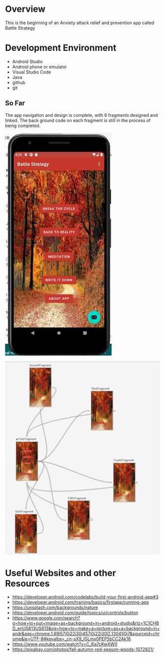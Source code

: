 # Overview

This is the beginning of an Anxiety attack relief and prevention app called Battle Strategy

# Development Environment

* Android Studio
* Android phone or emulator
* Visual Studio Code 
* Java
* github
* git

## So Far
The app navigation and design is complete, with 6 fragments designed and linked. The back ground code on each fragment is still in the process of being completed.

![Design](Androidpic.JPG)

![Navigation](Navigation.JPG)

# Useful Websites and other Resources
* https://developer.android.com/codelabs/build-your-first-android-app#3
* https://developer.android.com/training/basics/firstapp/running-app
* https://unsplash.com/backgrounds/nature
* https://developer.android.com/guide/topics/ui/controls/button
* https://www.google.com/search?q=how+to+put+image+as+background+in+android+studio&rlz=1C1CHBD_enUS813US813&oq=how+to+make+a+picture+as+a+background+in+andr&aqs=chrome.1.69i57j0i22i30i457j0i22i30l2.13041j0j7&sourceid=chrome&ie=UTF-8#kpvalbx=_cn-sX9_lGLmx0PEP5bCC2Ak16
* https://www.youtube.com/watch?v=C_Ka7cKwXW0
* https://pixabay.com/photos/fall-autumn-red-season-woods-1072821/
